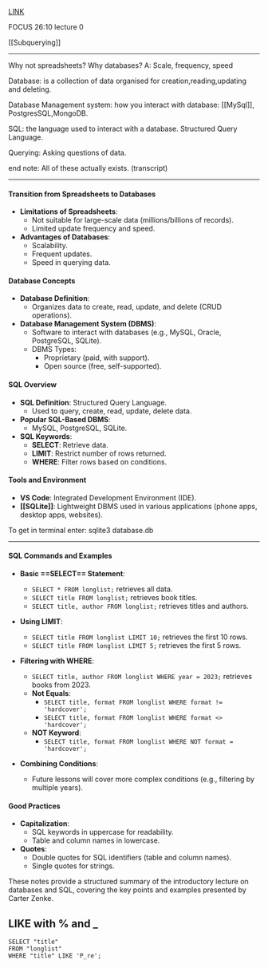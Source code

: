 [LINK](https://cs50.harvard.edu/sql/2024/weeks/0/)

FOCUS 26:10 lecture 0

[[Subquerying]]

---

Why not spreadsheets? Why databases? 
A: Scale, frequency, speed

Database: is a collection of data organised for creation,reading,updating and deleting.

Database Management system: how you interact with database: [[MySql]], PostgresSQL,MongoDB.

SQL: the language used to interact with a database. Structured Query Language.

Querying: Asking questions of data.



end note: All of these actually exists. (transcript)

--- 


#### Transition from Spreadsheets to Databases
- **Limitations of Spreadsheets**:
  - Not suitable for large-scale data (millions/billions of records).
  - Limited update frequency and speed.
- **Advantages of Databases**:
  - Scalability.
  - Frequent updates.
  - Speed in querying data.

#### Database Concepts
- **Database Definition**:
  - Organizes data to create, read, update, and delete (CRUD operations).
- **Database Management System (DBMS)**:
  - Software to interact with databases (e.g., MySQL, Oracle, PostgreSQL, SQLite).
  - DBMS Types:
    - Proprietary (paid, with support).
    - Open source (free, self-supported).

#### SQL Overview
- **SQL Definition**: Structured Query Language.
  - Used to query, create, read, update, delete data.
- **Popular SQL-Based DBMS**:
  - MySQL, PostgreSQL, SQLite.
- **SQL Keywords**:
  - **SELECT**: Retrieve data.
  - **LIMIT**: Restrict number of rows returned.
  - **WHERE**: Filter rows based on conditions.

#### Tools and Environment
- **VS Code**: Integrated Development Environment (IDE).
- **[[SQLite]]**: Lightweight DBMS used in various applications (phone apps, desktop apps, websites).

To get in terminal enter: sqlite3 database.db

---


#### SQL Commands and Examples
- **Basic ==SELECT== Statement**:
  - `SELECT * FROM longlist;` retrieves all data.
  - `SELECT title FROM longlist;` retrieves book titles.
  - `SELECT title, author FROM longlist;` retrieves titles and authors.

- **Using LIMIT**:
  - `SELECT title FROM longlist LIMIT 10;` retrieves the first 10 rows.
  - `SELECT title FROM longlist LIMIT 5;` retrieves the first 5 rows.

- **Filtering with WHERE**:
  - `SELECT title, author FROM longlist WHERE year = 2023;` retrieves books from 2023.
  - **Not Equals**:
    - `SELECT title, format FROM longlist WHERE format != 'hardcover';`
    - `SELECT title, format FROM longlist WHERE format <> 'hardcover';`
  - **NOT Keyword**:
    - `SELECT title, format FROM longlist WHERE NOT format = 'hardcover';`

- **Combining Conditions**:
  - Future lessons will cover more complex conditions (e.g., filtering by multiple years).

#### Good Practices
- **Capitalization**:
  - SQL keywords in uppercase for readability.
  - Table and column names in lowercase.
- **Quotes**:
  - Double quotes for SQL identifiers (table and column names).
  - Single quotes for strings.

These notes provide a structured summary of the introductory lecture on databases and SQL, covering the key points and examples presented by Carter Zenke.


## LIKE  with % and _

```
SELECT "title" 
FROM "longlist" 
WHERE "title" LIKE 'P_re';
```


